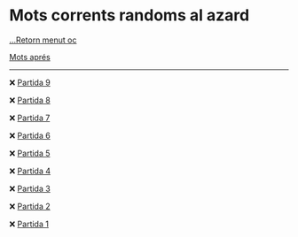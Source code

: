 # Mots corrents randoms al azard

[...Retorn menut oc](../menu_fiches.md)

[Mots aprés](./mots_appris.md)

---

:x: [Partida 9](./fiches/fiche_2/5.md)

:x: [Partida 8](./fiches/fiche_2/4.md)

:x: [Partida 7](./fiches/fiche_2/3.md)

:x: [Partida 6](./fiches/fiche_2/2.md)

:x: [Partida 5](./fiches/fiche_2/1.md)

:x: [Partida 4](./fiches/fiche_1/4.md)

:x: [Partida 3](./fiches//fiche_1/3.md)

:x: [Partida 2](./fiches//fiche_1/2.md)

:x: [Partida 1](./fiches//fiche_1/1.md)
